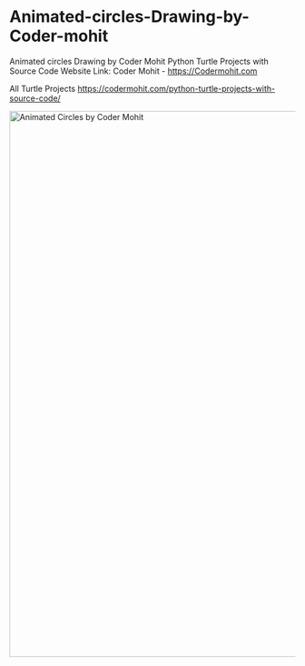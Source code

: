 # Animated-circles-Drawing-by-Coder-mohit
Animated circles Drawing by Coder Mohit
Python Turtle Projects with Source Code Website Link: Coder Mohit - https://Codermohit.com

All Turtle Projects https://codermohit.com/python-turtle-projects-with-source-code/

<img width="960" alt="Animated Circles by Coder Mohit" src="https://user-images.githubusercontent.com/73032070/120933564-51c5eb80-c718-11eb-859e-6052a4fd6b8b.png">
